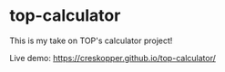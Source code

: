 # top-calculator
This is my take on TOP's calculator project!

Live demo: https://creskopper.github.io/top-calculator/

